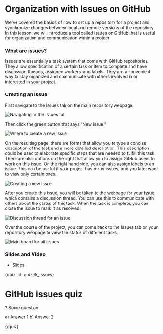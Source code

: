 # Organization with Issues on GitHub

We've covered the basics of how to set up a repository for a project and synchronize changes between local and remote versions of the repository. In this lesson, we will introduce a tool called Issues on GitHub that is useful for organization and communication within a project.

### What are issues?

Issues are essentially a task system that come with GitHub repositories. They allow specification of a certain task or item to complete and have discussion threads, assigned workers, and labels. They are a convenient way to stay organized and communicate with others involved in or interested in your project.

### Creating an issue

First navigate to the Issues tab on the main repository webpage.

![Navigating to the Issues tab](images/05_issues/05_githubbasics_issues-2.png)

Then click the green button that says "New issue." 

![Where to create a new issue](images/05_issues/05_githubbasics_issues-3.png)

On the resulting page, there are forms that allow you to type a concise description of the task and a more detailed description. This description could be used to elaborate specific steps that are needed to fulfill this task. There are also options on the right that allow you to assign GitHub users to work on this issue. On the right hand side, you can also assign labels to an issue. This can be useful if your project has many issues, and you later want to view only certain ones.

![Creating a new issue](images/05_issues/05_githubbasics_issues-4.png)

After you create this issue, you will be taken to the webpage for your issue which contains a discussion thread. You can use this to communicate with others about the status of this task. When the task is complete, you can close the issue to mark it as resolved.

![Discussion thread for an issue](images/05_issues/05_githubbasics_issues-5.png)

Over the course of the project, you can come back to the Issues tab on your repository webpage to view the status of different tasks.

![Main board for all issues](images/05_issues/05_githubbasics_issues-6.png)

### Slides and Video

* [Slides](https://docs.google.com/presentation/d/1G8ftZ6_UzNyYfcDoLKHhp2GpDtd20cln0vnJpHiUpFE/edit?usp=sharing)


{quiz, id: quiz05_issues}

# GitHub issues quiz

? Some question

a) Answer 1
b) Answer 2

{/quiz}

